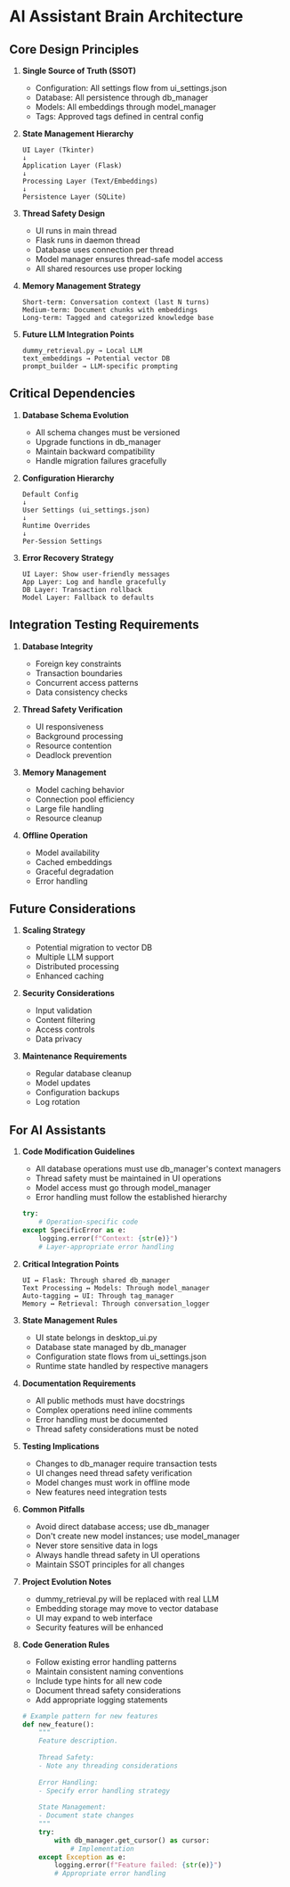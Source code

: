 # AI Assistant Brain Architecture

## Core Design Principles

1. **Single Source of Truth (SSOT)**
   - Configuration: All settings flow from ui_settings.json
   - Database: All persistence through db_manager
   - Models: All embeddings through model_manager
   - Tags: Approved tags defined in central config

2. **State Management Hierarchy**
   ```
   UI Layer (Tkinter)
   ↓
   Application Layer (Flask)
   ↓
   Processing Layer (Text/Embeddings)
   ↓
   Persistence Layer (SQLite)
   ```

3. **Thread Safety Design**
   - UI runs in main thread
   - Flask runs in daemon thread
   - Database uses connection per thread
   - Model manager ensures thread-safe model access
   - All shared resources use proper locking

4. **Memory Management Strategy**
   ```
   Short-term: Conversation context (last N turns)
   Medium-term: Document chunks with embeddings
   Long-term: Tagged and categorized knowledge base
   ```

5. **Future LLM Integration Points**
   ```
   dummy_retrieval.py → Local LLM
   text_embeddings → Potential vector DB
   prompt_builder → LLM-specific prompting
   ```

## Critical Dependencies

1. **Database Schema Evolution**
   - All schema changes must be versioned
   - Upgrade functions in db_manager
   - Maintain backward compatibility
   - Handle migration failures gracefully

2. **Configuration Hierarchy**
   ```
   Default Config
   ↓
   User Settings (ui_settings.json)
   ↓
   Runtime Overrides
   ↓
   Per-Session Settings
   ```

3. **Error Recovery Strategy**
   ```
   UI Layer: Show user-friendly messages
   App Layer: Log and handle gracefully
   DB Layer: Transaction rollback
   Model Layer: Fallback to defaults
   ```

## Integration Testing Requirements

1. **Database Integrity**
   - Foreign key constraints
   - Transaction boundaries
   - Concurrent access patterns
   - Data consistency checks

2. **Thread Safety Verification**
   - UI responsiveness
   - Background processing
   - Resource contention
   - Deadlock prevention

3. **Memory Management**
   - Model caching behavior
   - Connection pool efficiency
   - Large file handling
   - Resource cleanup

4. **Offline Operation**
   - Model availability
   - Cached embeddings
   - Graceful degradation
   - Error handling

## Future Considerations

1. **Scaling Strategy**
   - Potential migration to vector DB
   - Multiple LLM support
   - Distributed processing
   - Enhanced caching

2. **Security Considerations**
   - Input validation
   - Content filtering
   - Access controls
   - Data privacy

3. **Maintenance Requirements**
   - Regular database cleanup
   - Model updates
   - Configuration backups
   - Log rotation

## For AI Assistants

1. **Code Modification Guidelines**
   - All database operations must use db_manager's context managers
   - Thread safety must be maintained in UI operations
   - Model access must go through model_manager
   - Error handling must follow the established hierarchy
   ```python
   try:
       # Operation-specific code
   except SpecificError as e:
       logging.error(f"Context: {str(e)}")
       # Layer-appropriate error handling
   ```

2. **Critical Integration Points**
   ```
   UI ↔ Flask: Through shared db_manager
   Text Processing ↔ Models: Through model_manager
   Auto-tagging ↔ UI: Through tag_manager
   Memory ↔ Retrieval: Through conversation_logger
   ```

3. **State Management Rules**
   - UI state belongs in desktop_ui.py
   - Database state managed by db_manager
   - Configuration state flows from ui_settings.json
   - Runtime state handled by respective managers

4. **Documentation Requirements**
   - All public methods must have docstrings
   - Complex operations need inline comments
   - Error handling must be documented
   - Thread safety considerations must be noted

5. **Testing Implications**
   - Changes to db_manager require transaction tests
   - UI changes need thread safety verification
   - Model changes must work in offline mode
   - New features need integration tests

6. **Common Pitfalls**
   - Avoid direct database access; use db_manager
   - Don't create new model instances; use model_manager
   - Never store sensitive data in logs
   - Always handle thread safety in UI operations
   - Maintain SSOT principles for all changes

7. **Project Evolution Notes**
   - dummy_retrieval.py will be replaced with real LLM
   - Embedding storage may move to vector database
   - UI may expand to web interface
   - Security features will be enhanced

8. **Code Generation Rules**
   - Follow existing error handling patterns
   - Maintain consistent naming conventions
   - Include type hints for all new code
   - Document thread safety considerations
   - Add appropriate logging statements
   ```python
   # Example pattern for new features
   def new_feature():
       """
       Feature description.
       
       Thread Safety:
       - Note any threading considerations
       
       Error Handling:
       - Specify error handling strategy
       
       State Management:
       - Document state changes
       """
       try:
           with db_manager.get_cursor() as cursor:
               # Implementation
       except Exception as e:
           logging.error(f"Feature failed: {str(e)}")
           # Appropriate error handling
   ``` 
